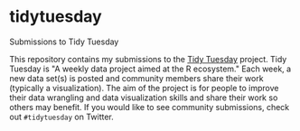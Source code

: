 # tidytuesday
Submissions to Tidy Tuesday

This repository contains my submissions to the 
 [Tidy Tuesday](https://github.com/rfordatascience/tidytuesday) project.
Tidy Tuesday is "A weekly data project aimed at the R ecosystem."
Each week, a new data set(s) is posted and community members share their work
 (typically a visualization).
The aim of the project is for people to improve their data wrangling and data 
 visualization skills and share their work so others may benefit.
If you would like to see community submissions, check out `#tidytuesday` on
 Twitter.

